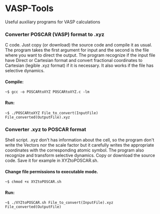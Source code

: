 # VASP-Tools

Useful auxiliary programs for  VASP calculations


### Converter POSCAR (VASP) format to .xyz

C code. Just copy (or download) the source code and compile it as usual. The program takes the first argument for input and the second is the file where you want to direct the output. The program recognize if the input file have Direct or Cartesian format and convert fractional coordinates to Cartesian (legible .xyz format) if it is necessary. It also works if  the file has selective dynamics.

#### Compile: 
```
~$ gcc -o POSCARtoXYZ POSCARtoXYZ.c -lm 
```
#### Run:
```
~$ ./POSCARtoXYZ File_to_convert(InputFile) File_converted(OutputFile).xyz
```
### Converter  .xyz to POSCAR format

Shell script. .xyz don't has information about the cell, so the program don't  write the Vectors nor the scale factor but it carefully writes the appropriate coordinates with the corresponding atomic symbol. The program also recognize and transform selective dynamics. Copy or download the source code. Save it for example in XYZtoPOSCAR.sh. 

#### Change file  permissions to executable mode.
```
~$ chmod +x XYZtoPOSCAR.sh
```
#### Run:
```
~$ ./XYZtoPOSCAR.sh File_to_convert(InputFile).xyz File_converted(OutputFile)
```


